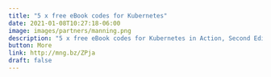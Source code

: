 ```yaml
---
title: "5 x free eBook codes for Kubernetes"
date: 2021-01-08T10:27:18-06:00
image: images/partners/manning.png
description: "5 x free eBook codes for Kubernetes in Action, Second Edition, to be raffled between all the participants who attended a session Live"
button: More
link: http://mng.bz/ZPja
draft: false
---
```

